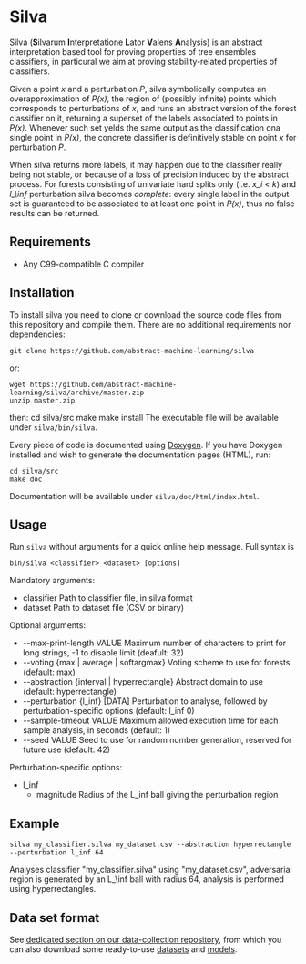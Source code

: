 # Silva
Silva (**S**ilvarum **I**nterpretatione **L**ator **V**alens **A**nalysis) is an abstract interpretation based tool for proving properties of tree ensembles classifiers, in particural we aim at proving stability-related properties of classifiers.

Given a point *x* and a perturbation *P*, silva symbolically computes an overapproximation of *P(x)*, the region of (possibly infinite) points which corresponds to perturbations of *x*, and runs an abstract version of the forest classifier on it, returning a superset of the labels associated to points in *P(x)*. Whenever such set yelds the same output as the classification ona single point in *P(x)*, the concrete classifier is definitively stable on point *x* for perturbation *P*.

When silva returns more labels, it may happen due to the classifier really being not stable, or because of a loss of precision induced by the abstract process. For forests consisting of univariate hard splits only (i.e. *x_i < k*) and *l_\inf* perturbation silva becomes *complete*: every single label in the output set is guaranteed to be associated to at least one point in *P(x)*, thus no false results can be returned.

## Requirements ##

 - Any C99-compatible C compiler

## Installation
To install silva you need to clone or download the source code files from this repository and compile them. There are no additional requirements nor dependencies:

    git clone https://github.com/abstract-machine-learning/silva
or:

    wget https://github.com/abstract-machine-learning/silva/archive/master.zip
    unzip master.zip
then:
    cd silva/src
    make
    make install
The executable file will be available under `silva/bin/silva`.

Every piece of code is documented using [Doxygen](http://www.doxygen.nl/). If you have Doxygen installed and wish to generate the documentation pages (HTML), run:

    cd silva/src
    make doc
Documentation will be available under `silva/doc/html/index.html`.

## Usage
Run `silva` without arguments for a quick online help message. Full syntax is

    bin/silva <classifier> <dataset> [options]
Mandatory arguments:

 - classifier       Path to classifier file, in silva format
 - dataset          Path to dataset file (CSV or binary)

Optional arguments:
 - --max-print-length VALUE         Maximum number of characters to print for long strings, -1 to disable limit (deafult: 32)
 - --voting {max | average | softargmax} Voting scheme to use for forests (default: max)
 - --abstraction {interval | hyperrectangle} Abstract domain to use (default: hyperrectangle)
 - --perturbation {l\_inf} [DATA]    Perturbation to analyse, followed by perturbation-specific options (default: l\_inf 0)
 - --sample-timeout VALUE           Maximum allowed execution time for each sample analysis, in seconds (default: 1)
 - --seed VALUE                     Seed to use for random number generation, reserved for future use (default: 42)

Perturbation-specific options:
 - l\_inf
   - magnitude	Radius of the L\_inf ball giving the perturbation region

## Example
    silva my_classifier.silva my_dataset.csv --abstraction hyperrectangle --perturbation l_inf 64
Analyses classifier "my\_classifier.silva" using "my\_dataset.csv", adversarial region is generated by an L_\inf ball with radius 64, analysis is performed using hyperrectangles.

## Data set format
See [dedicated section on our data-collection repository](https://github.com/abstract-machine-learning/data-collection#dataset-format), from which you can also download some ready-to-use [datasets](https://github.com/svm-abstract-verifier/data-collection/tree/master/datasets) and [models](https://github.com/abstract-machine-learning/data-collection/tree/master/models).
